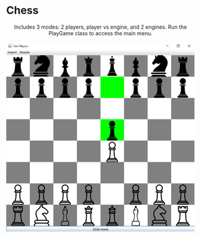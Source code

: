 # Chess

<p align="center">
  Includes 3 modes: 2 players, player vs engine, and 2 engines. Run the PlayGame class to access the main menu.<br/><br/>
  <img src="Thumbnail.png">
</p>

